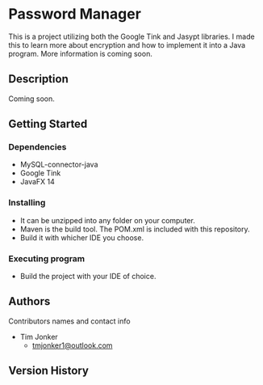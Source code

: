 # Password Manager

This is a project utilizing both the Google Tink and Jasypt libraries.  I made this to learn more about encryption and how to implement it into a Java program.  More information is coming soon.

## Description

Coming soon.

## Getting Started

### Dependencies

* MySQL-connector-java
* Google Tink
* JavaFX 14

### Installing

* It can be unzipped into any folder on your computer.
* Maven is the build tool.  The POM.xml is included with this repository.
* Build it with whicher IDE you choose.


### Executing program

* Build the project with your IDE of choice.


## Authors

Contributors names and contact info

* Tim Jonker
  - tmjonker1@outlook.com

## Version History

